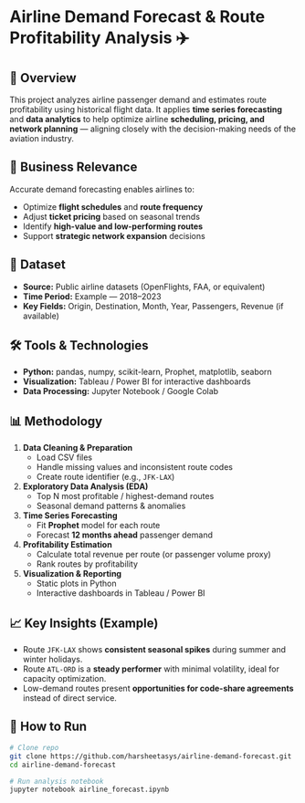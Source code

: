 # Airline Demand Forecast & Route Profitability Analysis ✈️

## 📌 Overview
This project analyzes airline passenger demand and estimates route profitability using historical flight data. It applies **time series forecasting** and **data analytics** to help optimize airline **scheduling, pricing, and network planning** — aligning closely with the decision-making needs of the aviation industry.

## 🎯 Business Relevance
Accurate demand forecasting enables airlines to:
- Optimize **flight schedules** and **route frequency**
- Adjust **ticket pricing** based on seasonal trends
- Identify **high-value and low-performing routes**
- Support **strategic network expansion** decisions

## 📂 Dataset
- **Source:** Public airline datasets (OpenFlights, FAA, or equivalent)
- **Time Period:** Example — 2018–2023
- **Key Fields:** Origin, Destination, Month, Year, Passengers, Revenue (if available)

## 🛠 Tools & Technologies
- **Python:** pandas, numpy, scikit-learn, Prophet, matplotlib, seaborn
- **Visualization:** Tableau / Power BI for interactive dashboards
- **Data Processing:** Jupyter Notebook / Google Colab

## 📊 Methodology
1. **Data Cleaning & Preparation**
   - Load CSV files
   - Handle missing values and inconsistent route codes
   - Create route identifier (e.g., `JFK-LAX`)
2. **Exploratory Data Analysis (EDA)**
   - Top N most profitable / highest-demand routes
   - Seasonal demand patterns & anomalies
3. **Time Series Forecasting**
   - Fit **Prophet** model for each route
   - Forecast **12 months ahead** passenger demand
4. **Profitability Estimation**
   - Calculate total revenue per route (or passenger volume proxy)
   - Rank routes by profitability
5. **Visualization & Reporting**
   - Static plots in Python
   - Interactive dashboards in Tableau / Power BI

## 📈 Key Insights (Example)
- Route `JFK-LAX` shows **consistent seasonal spikes** during summer and winter holidays.
- Route `ATL-ORD` is a **steady performer** with minimal volatility, ideal for capacity optimization.
- Low-demand routes present **opportunities for code-share agreements** instead of direct service.

## 🚀 How to Run
```bash
# Clone repo
git clone https://github.com/harsheetasys/airline-demand-forecast.git
cd airline-demand-forecast

# Run analysis notebook
jupyter notebook airline_forecast.ipynb
